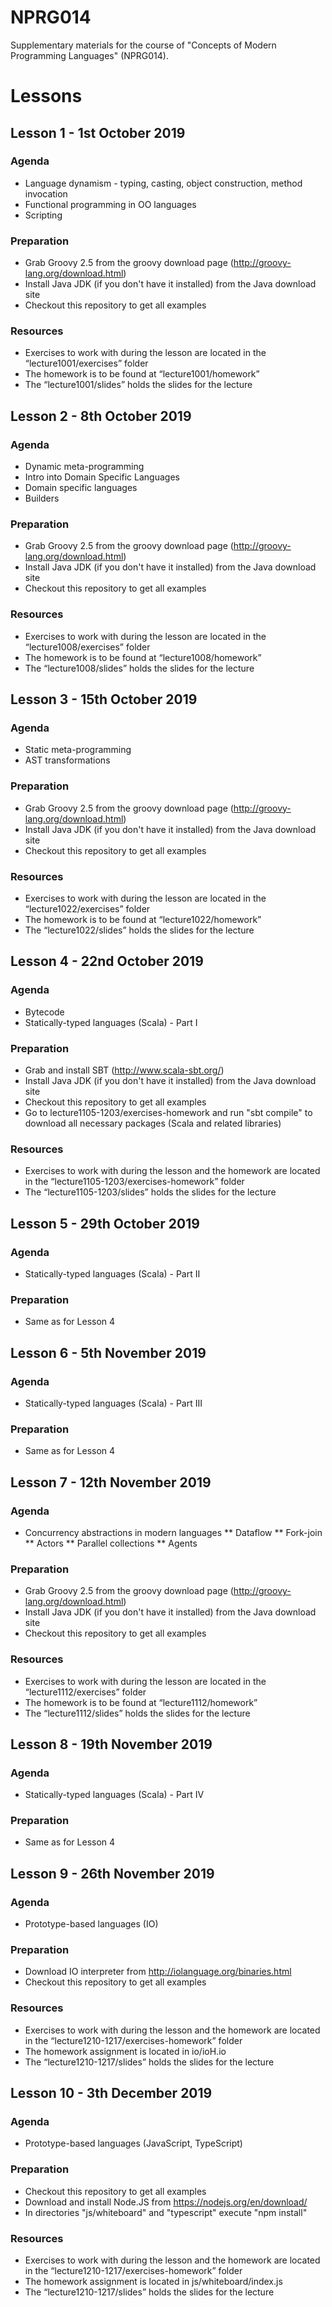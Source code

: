 # NPRG014
Supplementary materials for the course of "Concepts of Modern Programming Languages" (NPRG014).

# Lessons

## Lesson 1 - 1st October 2019
### Agenda
* Language dynamism - typing, casting, object construction, method invocation
* Functional programming in OO languages
* Scripting

### Preparation
* Grab Groovy 2.5 from the groovy download page (http://groovy-lang.org/download.html)
* Install Java JDK (if you don't have it installed) from the Java download site
* Checkout this repository to get all examples

### Resources
* Exercises to work with during the lesson are located in the “lecture1001/exercises” folder
* The homework is to be found at “lecture1001/homework”
* The “lecture1001/slides” holds the slides for the lecture

## Lesson 2 - 8th October 2019
### Agenda

* Dynamic meta-programming
* Intro into Domain Specific Languages
* Domain specific languages
* Builders

### Preparation
* Grab Groovy 2.5 from the groovy download page (http://groovy-lang.org/download.html)
* Install Java JDK (if you don't have it installed) from the Java download site
* Checkout this repository to get all examples

### Resources
* Exercises to work with during the lesson are located in the “lecture1008/exercises” folder
* The homework is to be found at “lecture1008/homework”
* The “lecture1008/slides” holds the slides for the lecture

## Lesson 3 - 15th October 2019
### Agenda

* Static meta-programming
* AST transformations

### Preparation
* Grab Groovy 2.5 from the groovy download page (http://groovy-lang.org/download.html)
* Install Java JDK (if you don't have it installed) from the Java download site
* Checkout this repository to get all examples

### Resources
* Exercises to work with during the lesson are located in the “lecture1022/exercises” folder
* The homework is to be found at “lecture1022/homework”
* The “lecture1022/slides” holds the slides for the lecture


## Lesson 4 - 22nd October 2019
### Agenda
* Bytecode
* Statically-typed languages (Scala) - Part I

### Preparation
* Grab and install SBT (http://www.scala-sbt.org/)
* Install Java JDK (if you don't have it installed) from the Java download site
* Checkout this repository to get all examples
* Go to lecture1105-1203/exercises-homework and run "sbt compile" to download all necessary packages (Scala and related libraries)

### Resources
* Exercises to work with during the lesson and the homework are located in the “lecture1105-1203/exercises-homework” folder
* The “lecture1105-1203/slides” holds the slides for the lecture


## Lesson 5 - 29th October 2019
### Agenda
* Statically-typed languages (Scala) - Part II

### Preparation
* Same as for Lesson 4


## Lesson 6 - 5th November 2019
### Agenda
* Statically-typed languages (Scala) - Part III

### Preparation
* Same as for Lesson 4


## Lesson 7 - 12th November 2019
### Agenda

* Concurrency abstractions in modern languages
** Dataflow
** Fork-join
** Actors
** Parallel collections
** Agents

### Preparation
* Grab Groovy 2.5 from the groovy download page (http://groovy-lang.org/download.html)
* Install Java JDK (if you don't have it installed) from the Java download site
* Checkout this repository to get all examples

### Resources
* Exercises to work with during the lesson are located in the “lecture1112/exercises” folder
* The homework is to be found at “lecture1112/homework”
* The “lecture1112/slides” holds the slides for the lecture


## Lesson 8 - 19th November 2019
### Agenda
* Statically-typed languages (Scala) - Part IV 

### Preparation
* Same as for Lesson 4

## Lesson 9 - 26th November 2019
### Agenda

* Prototype-based languages (IO)

### Preparation
* Download IO interpreter from http://iolanguage.org/binaries.html
* Checkout this repository to get all examples

### Resources
* Exercises to work with during the lesson and the homework are located in the “lecture1210-1217/exercises-homework” folder
* The homework assignment is located in io/ioH.io
* The “lecture1210-1217/slides” holds the slides for the lecture

## Lesson 10 - 3th December 2019
### Agenda

* Prototype-based languages (JavaScript, TypeScript)

### Preparation
* Checkout this repository to get all examples
* Download and install Node.JS from https://nodejs.org/en/download/
* In directories "js/whiteboard" and "typescript" execute "npm install"

### Resources
* Exercises to work with during the lesson and the homework are located in the “lecture1210-1217/exercises-homework” folder
* The homework assignment is located in js/whiteboard/index.js
* The “lecture1210-1217/slides” holds the slides for the lecture

